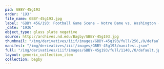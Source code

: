 ```yaml
---
pid: GBBY-45g193
order: '193'
file_name: GBBY-45g193.jpg
label: 'GBBY 45G/193: Football Game Scene - Notre Dame vs. Washington - 1936'
_date: '1936'
object_type: glass plate negative
source: http://archives.nd.edu/Bagby/GBBY-45g193.jpg
thumbnail: "/img/derivatives/iiif/images/GBBY-45g193/full/250,/0/default.jpg"
manifest: "/img/derivatives/iiif/images/GBBY-45g193/manifest.json"
full: "/img/derivatives/iiif/images/GBBY-45g193/full/1140,/0/default.jpg"
layout: generic_collection_item
collection: bagby
---
```

